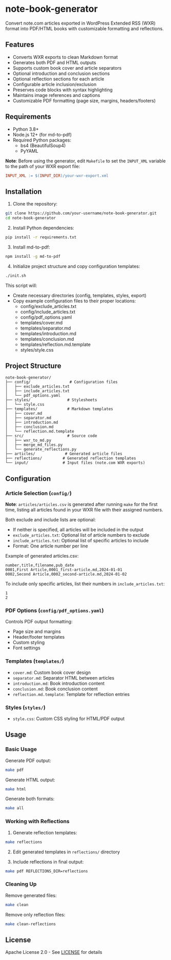 # note-book-generator

Convert note.com articles exported in WordPress Extended RSS (WXR) format into PDF/HTML books with customizable formatting and reflections.

## Features

- Converts WXR exports to clean Markdown format
- Generates both PDF and HTML outputs
- Supports custom book cover and article separators
- Optional introduction and conclusion sections
- Optional reflection sections for each article
- Configurable article inclusion/exclusion
- Preserves code blocks with syntax highlighting
- Maintains image references and captions
- Customizable PDF formatting (page size, margins, headers/footers)

## Requirements

- Python 3.8+
- Node.js 12+ (for md-to-pdf)
- Required Python packages:
  - bs4 (BeautifulSoup4)
  - PyYAML

**Note**: Before using the generator, edit `Makefile` to set the `INPUT_XML` variable to the path of your WXR export file:

```makefile
INPUT_XML := $(INPUT_DIR)/your-wxr-export.xml
```

## Installation

1. Clone the repository:

```bash
git clone https://github.com/your-username/note-book-generator.git
cd note-book-generator
```

2. Install Python dependencies:

```bash
pip install -r requirements.txt
```

3. Install md-to-pdf:

```bash
npm install -g md-to-pdf
```

4. Initialize project structure and copy configuration templates:

```bash
./init.sh
```

This script will:

- Create necessary directories (config, templates, styles, export)
- Copy example configuration files to their proper locations:
  - config/exclude_articles.txt
  - config/include_articles.txt
  - config/pdf_options.yaml
  - templates/cover.md
  - templates/separator.md
  - templates/introduction.md
  - templates/conclusion.md
  - templates/reflection.md.template
  - styles/style.css

## Project Structure

```text
note-book-generator/
├── config/                 # Configuration files
│   ├── exclude_articles.txt
│   ├── include_articles.txt
│   └── pdf_options.yaml
├── styles/                # Stylesheets
│   └── style.css
├── templates/             # Markdown templates
│   ├── cover.md
│   ├── separator.md
│   ├── introduction.md
│   ├── conclusion.md
│   └── reflection.md.template
├── src/                   # Source code
│   ├── wxr_to_md.py
│   ├── merge_md_files.py
│   └── generate_reflections.py
├── articles/             # Generated article files
├── reflections/         # Generated reflection templates
└── input/               # Input files (note.com WXR exports)
```

## Configuration

### Article Selection (`config/`)

**Note**: `articles/articles.csv` is generated after running `make` for the first time, listing all articles found in your WXR file with their assigned numbers.

Both exclude and include lists are optional:

- If neither is specified, all articles will be included in the output
- `exclude_articles.txt`: Optional list of article numbers to exclude
- `include_articles.txt`: Optional list of specific articles to include
- Format: One article number per line

Example of generated articles.csv:

```csv
number,title,filename,pub_date
0001,First Article,0001_first-article.md,2024-01-01
0002,Second Article,0002_second-article.md,2024-01-02
```

To include only specific articles, list their numbers in `include_articles.txt`:

```text
1
2
```

### PDF Options (`config/pdf_options.yaml`)

Controls PDF output formatting:

- Page size and margins
- Header/footer templates
- Custom styling
- Font settings

### Templates (`templates/`)

- `cover.md`: Custom book cover design
- `separator.md`: Separator HTML between articles
- `introduction.md`: Book introduction content
- `conclusion.md`: Book conclusion content
- `reflection.md.template`: Template for reflection entries

### Styles (`styles/`)

- `style.css`: Custom CSS styling for HTML/PDF output

## Usage

### Basic Usage

Generate PDF output:

```bash
make pdf
```

Generate HTML output:

```bash
make html
```

Generate both formats:

```bash
make all
```

### Working with Reflections

1. Generate reflection templates:

```bash
make reflections
```

2. Edit generated templates in `reflections/` directory

3. Include reflections in final output:

```bash
make pdf REFLECTIONS_DIR=reflections
```

### Cleaning Up

Remove generated files:

```bash
make clean
```

Remove only reflection files:

```bash
make clean-reflections
```

## License

Apache License 2.0 - See [LICENSE](LICENSE) for details
